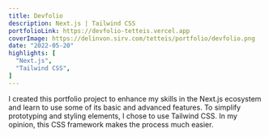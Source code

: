```yaml
---
title: Devfolio
description: Next.js | Tailwind CSS
portfolioLink: https://devfolio-tetteis.vercel.app
coverImage: https://delinvon.sirv.com/tetteis/portfolio/devfolio.png
date: "2022-05-20"
highlights: [
  "Next.js",
  "Tailwind CSS",
]
---
```

I created this portfolio project to enhance my skills in the Next.js ecosystem and learn to use some of its basic and advanced features. To simplify prototyping and styling elements, I chose to use Tailwind CSS. In my opinion, this CSS framework makes the process much easier.
